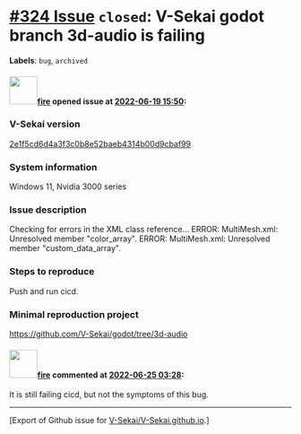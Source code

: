 # [\#324 Issue](https://github.com/V-Sekai/V-Sekai.github.io/issues/324) `closed`: V-Sekai godot branch 3d-audio is failing
**Labels**: `bug`, `archived`


#### <img src="https://avatars.githubusercontent.com/u/32321?u=c2e06a3d2b49a467aa907e54aa259516440267cc&v=4" width="50">[fire](https://github.com/fire) opened issue at [2022-06-19 15:50](https://github.com/V-Sekai/V-Sekai.github.io/issues/324):

### V-Sekai version

[2e1f5cd6d4a3f3c0b8e52baeb4314b00d9cbaf99](https://github.com/V-Sekai/godot/commit/2e1f5cd6d4a3f3c0b8e52baeb4314b00d9cbaf99)

### System information

Windows 11, Nvidia 3000 series

### Issue description

 Checking for errors in the XML class reference...
ERROR: MultiMesh.xml: Unresolved member "color_array".
ERROR: MultiMesh.xml: Unresolved member "custom_data_array".



### Steps to reproduce

Push and run cicd.

### Minimal reproduction project

https://github.com/V-Sekai/godot/tree/3d-audio

#### <img src="https://avatars.githubusercontent.com/u/32321?u=c2e06a3d2b49a467aa907e54aa259516440267cc&v=4" width="50">[fire](https://github.com/fire) commented at [2022-06-25 03:28](https://github.com/V-Sekai/V-Sekai.github.io/issues/324#issuecomment-1166181793):

It is still failing cicd, but not the symptoms of this bug.


-------------------------------------------------------------------------------



[Export of Github issue for [V-Sekai/V-Sekai.github.io](https://github.com/V-Sekai/V-Sekai.github.io).]
